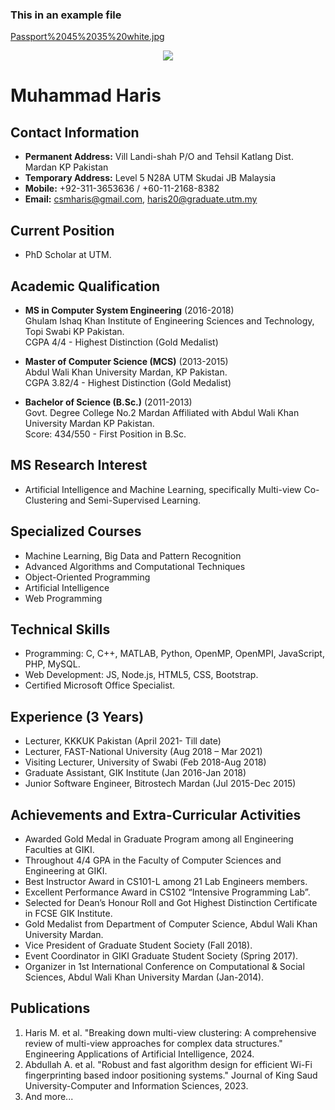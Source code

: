 ### This in an example file 

[Passport%2045%2035%20white.jpg](https://github.com/drshahizan/learn-github/blob/main/exercise/csmharis1/Passport%2045%2035%20white.jpg)
<div align="center"><img src="https://github.com/drshahizan/learn-github/blob/main/exercise/csmharis1/Passport%2045%2035%20white.jpg" ></div>



# Muhammad Haris

## Contact Information

- **Permanent Address:** Vill Landi-shah P/O and Tehsil Katlang Dist. Mardan KP Pakistan
- **Temporary Address:** Level 5 N28A UTM Skudai JB Malaysia
- **Mobile:** +92-311-3653636 / +60-11-2168-8382
- **Email:** csmharis@gmail.com, haris20@graduate.utm.my

## Current Position

- PhD Scholar at UTM.

## Academic Qualification

- **MS in Computer System Engineering** (2016-2018)  
  Ghulam Ishaq Khan Institute of Engineering Sciences and Technology, Topi Swabi KP Pakistan.  
  CGPA 4/4 - Highest Distinction (Gold Medalist)

- **Master of Computer Science (MCS)** (2013-2015)  
  Abdul Wali Khan University Mardan, KP Pakistan.  
  CGPA 3.82/4 - Highest Distinction (Gold Medalist)

- **Bachelor of Science (B.Sc.)** (2011-2013)  
  Govt. Degree College No.2 Mardan Affiliated with Abdul Wali Khan University Mardan KP Pakistan.  
  Score: 434/550 - First Position in B.Sc.

## MS Research Interest

- Artificial Intelligence and Machine Learning, specifically Multi-view Co-Clustering and Semi-Supervised Learning.

## Specialized Courses

- Machine Learning, Big Data and Pattern Recognition
- Advanced Algorithms and Computational Techniques
- Object-Oriented Programming
- Artificial Intelligence
- Web Programming

## Technical Skills

- Programming: C, C++, MATLAB, Python, OpenMP, OpenMPI, JavaScript, PHP, MySQL.
- Web Development: JS, Node.js, HTML5, CSS, Bootstrap.
- Certified Microsoft Office Specialist.

## Experience (3 Years)

- Lecturer, KKKUK Pakistan (April 2021- Till date)
- Lecturer, FAST-National University (Aug 2018 – Mar 2021)
- Visiting Lecturer, University of Swabi (Feb 2018-Aug 2018)
- Graduate Assistant, GIK Institute (Jan 2016-Jan 2018)
- Junior Software Engineer, Bitrostech Mardan (Jul 2015-Dec 2015)

## Achievements and Extra-Curricular Activities

- Awarded Gold Medal in Graduate Program among all Engineering Faculties at GIKI.
- Throughout 4/4 GPA in the Faculty of Computer Sciences and Engineering at GIKI.
- Best Instructor Award in CS101-L among 21 Lab Engineers members.
- Excellent Performance Award in CS102 “Intensive Programming Lab”.
- Selected for Dean’s Honour Roll and Got Highest Distinction Certificate in FCSE GIK Institute.
- Gold Medalist from Department of Computer Science, Abdul Wali Khan University Mardan.
- Vice President of Graduate Student Society (Fall 2018).
- Event Coordinator in GIKI Graduate Student Society (Spring 2017).
- Organizer in 1st International Conference on Computational & Social Sciences, Abdul Wali Khan University Mardan (Jan-2014).

## Publications

1. Haris M. et al. "Breaking down multi-view clustering: A comprehensive review of multi-view approaches for complex data structures." Engineering Applications of Artificial Intelligence, 2024.
2. Abdullah A. et al. "Robust and fast algorithm design for efficient Wi-Fi fingerprinting based indoor positioning systems." Journal of King Saud University-Computer and Information Sciences, 2023.
3. And more...

